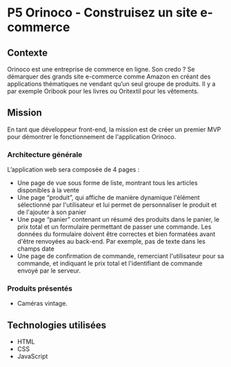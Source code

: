 # P5 Orinoco - Construisez un site e-commerce

## Contexte

Orinoco est une entreprise de commerce en ligne. Son credo ? Se démarquer des grands site e-commerce comme Amazon en créant des applications thématiques ne vendant qu’un seul groupe de produits. Il y a par exemple Oribook pour les livres ou Oritextil pour les vêtements.

## Mission

En tant que développeur front-end, la mission est de créer un premier MVP pour démontrer le fonctionnement de l'application Orinoco.

### Architecture générale

L’application web sera composée de 4 pages :

- Une page de vue sous forme de liste, montrant tous les articles disponibles à la vente
- Une page “produit”, qui affiche de manière dynamique l'élément
  sélectionné par l'utilisateur et lui permet de personnaliser le produit et de l'ajouter à son panier
- Une page “panier” contenant un résumé des produits dans le panier, le prix total et un formulaire permettant de passer une commande. Les données du formulaire doivent être correctes et bien formatées avant d'être renvoyées au back-end. Par exemple, pas de texte dans les champs date
- Une page de confirmation de commande, remerciant l'utilisateur pour sa
  commande, et indiquant le prix total et l'identifiant de commande envoyé
  par le serveur.

### Produits présentés

- Caméras vintage.

## Technologies utilisées

- HTML
- CSS
- JavaScript
